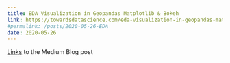 ```yaml
---
title: EDA Visualization in Geopandas Matplotlib & Bokeh
link: https://towardsdatascience.com/eda-visualization-in-geopandas-matplotlib-bokeh-9bf93e6469ec
#permalink: /posts/2020-05-26-EDA
date: 2020-05-26
---
```

[Links](https://towardsdatascience.com/eda-visualization-in-geopandas-matplotlib-bokeh-9bf93e6469ec) to the Medium Blog post
